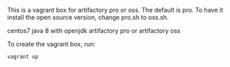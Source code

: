 This is a vagrant box for artifactory pro or oss. The default is pro. To have it install the open source version, change pro.sh to oss.sh.

centos7
java 8 with openjdk
artifactory pro or artifactory oss

To create the vagrant box, run:
```
vagrant up
```
